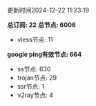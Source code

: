 更新时间2024-12-22 11:23:19

**总订阅: 22**
**总节点: 6006**
- vless节点: 11

**google ping有效节点: 664**
- ss节点: 630
- trojan节点: 29
- ssr节点: 1
- v2ray节点: 4
